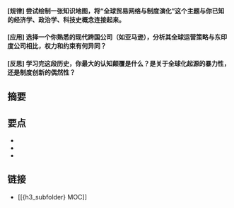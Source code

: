 #### [规律] 尝试绘制一张知识地图，将“全球贸易网络与制度演化”这个主题与你已知的经济学、政治学、科技史概念连接起来。


#### [应用] 选择一个你熟悉的现代跨国公司（如亚马逊），分析其全球运营策略与东印度公司相比，权力和约束有何异同？


#### [反思] 学习完这段历史，你最大的认知颠覆是什么？是关于全球化起源的暴力性，还是制度创新的偶然性？


## 摘要


## 要点

- 
- 
- 

## 链接

- [[{h3_subfolder} MOC]]
